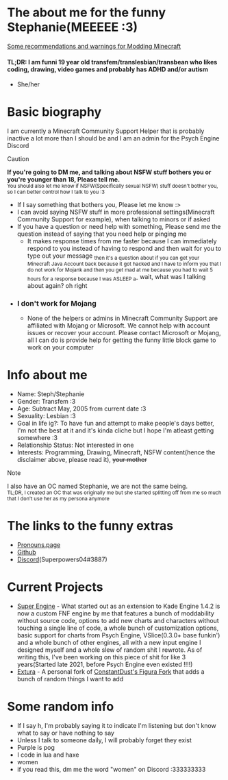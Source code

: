 # The about me for the funny Stephanie(MEEEEE  :3)
[Some recommendations and warnings for Modding Minecraft](https://github.com/superpowers04/superpowers04/blob/main/Super's%20Fabric%20Mod%20Recommendations.md)<br>
#### TL;DR: I am funni 19 year old transfem/translesbian/transbean who likes coding, drawing, video games and probably has ADHD and/or autism
 * She/her
# Basic biography
I am currently a Minecraft Community Support Helper that is probably inactive a lot more than I should be and I am an admin for the Psych Engine Discord

> [!CAUTION]
**If you're going to DM me, and talking about NSFW stuff bothers you or you're younger than 18, Please tell me.** <br>
  <sup>You should also let me know if NSFW(Specifically sexual NSFW) stuff doesn't bother you, so I can better control how I talk to you :3</sup>
* If I say something that bothers you, Please let me know :>
* I can avoid saying NSFW stuff in more professional settings(Minecraft Community Support for example), when talking to minors or if asked
* If you have a question or need help with something, Please send me the question instead of saying that you need help or pinging me
  - It makes response times from me faster because I can immediately respond to you instead of having to respond and then wait for you to type out your message 
  <sub>then it's a question about if you can get your Minecraft Java Account back because it got hacked and I have to inform you that I do not work for Mojank and then you get mad at me because you had to wait 5 hours for a response because I was ASLEEP a-</sub> wait, what was I talking about again? oh right
* ### I don't work for Mojang
  * None of the helpers or admins in Minecraft Community Support are affiliated with Mojang or Microsoft. We cannot help with account issues or recover your account. Please contact Microsoft or Mojang, all I can do is provide help for getting the funny little block game to work on your computer

# Info about me
* Name: Steph/Stephanie
* Gender: Transfem :3
* Age: Subtract May, 2005 from current date :3
* Sexuality: Lesbian :3
* Goal in life ig?: To have fun and attempt to make people's days better, I'm not the best at it and it's kinda cliche but I hope I'm atleast getting somewhere :3 
* Relationship Status: Not interested in one
* Interests: Programming, Drawing, Minecraft, NSFW content(hence the disclaimer above, please read it), ~~your mother~~

 > [!NOTE]
 > I also have an OC named Stephanie, we are not the same being.<br><sub>TL;DR, I created an OC that was originally me but she started splitting off from me so much that I don't use her as my persona anymore</sub>

# The links to the funny extras
- [Pronouns.page](https://en.pronouns.page/@superpowers04)
- [Github](https://github.com/superpowers04)
- [Discord](https://discordapp.com/users/267737465152864256)(Superpowers04#3887)
# Current Projects
* [Super Engine](https://github.com/superpowers04/Super-Engine) - What started out as an extension to Kade Engine 1.4.2 is now a custom FNF engine by me that features a bunch of moddability without source code, options to add new charts and characters without touching a single line of code, a whole bunch of customization options, basic support for charts from Psych Engine, VSlice(0.3.0+ base funkin') and a whole bunch of other engines, all with a new input engine I designed myself and a whole slew of random shit I rewrote. As of writing this, I've been working on this piece of shit for like 3 years(Started late 2021, before Psych Engine even existed !!!!) 
* [Extura](https://github.com/superpowers04/Extura) - A personal fork of [ConstantDust's Figura Fork](https://github.com/ConstantDust/Figura) that adds a bunch of random things I want to add

# Some random info
- If I say h, I'm probably saying it to indicate I'm listening but don't know what to say or have nothing to say
- Unless I talk to someone daily, I will probably forget they exist
- Purple is pog
- I code in lua and haxe
- women
- if you read this, dm me the word "women" on Discord :333333333
